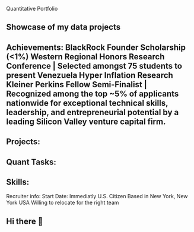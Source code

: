 Quantitative Portfolio

Showcase of my data projects
-------------------------------------------------------------
Achievements: 
BlackRock Founder Scholarship (<1%)
Western Regional Honors Research Conference | Selected amongst 75 students to present Venezuela Hyper Inflation Research 
Kleiner Perkins Fellow Semi-Finalist | Recognized among the top ~5% of applicants nationwide for exceptional technical skills, leadership, and entrepreneurial potential by a leading Silicon Valley venture capital firm.
------------------------------------------------------------
Projects:
------------------------------------------------------------
Quant Tasks:
------------------------------------------------------------
Skills:
-----------------------------------------------------------
Recruiter info:
Start Date: Immediatly
U.S. Citizen
Based in New York, New York USA
Willing to relocate for the right team

## Hi there 👋

<!--
**lexpinedo/lexpinedo** is a ✨ _special_ ✨ repository because its `README.md` (this file) appears on your GitHub profile.

Here are some ideas to get you started:

- 🔭 I’m currently working on ...
- 🌱 I’m currently learning ...
- 👯 I’m looking to collaborate on ...
- 🤔 I’m looking for help with ...
- 💬 Ask me about ...
- 📫 How to reach me: ...
- 😄 Pronouns: ...
- ⚡ Fun fact: ...
-->

